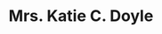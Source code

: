 ---
layout: layouts/profile.liquid
title: Mrs. Katie C. Doyle
id: mrs_katie_c_doyle
prefix: Mrs.
first: Katie
middle: C.
last: Doyle
suffix: 
currentTitle: Corporate Board Director
currentOrg: Ahold Delhaize, Perrigo, FoodScience Corporation, Monterey Bay Herb Company, League
bio: Katie Doyle has 30 years of experience leading and advising consumer nutrition companies with a proven track record of delivering outstanding shareholder value across both private and publicly listed companies. Katie’s experiences have been concentrated on brands and retailers that have a heavy direct-to-consumer, omnichannel and digital growth agenda. Katie currently serves on a number of private and public company boards. Since 2019, Katie has served on the Board of Directors for AholdDelhaize, a $75b, global grocery retailer who is delivering against today’s consumers’ desire for healthier foods and meal solutions through seamless, personalized omnichannel experiences. Katie is the Chair of the Health and Sustainability Committee and also serves on the Nominating and Governance Committee. In 2020, Katie was elected to serve on the Board of Directors of Perrigo, a global life sciences company focused on consumer self-care products through omnichannel retail channels and serves on the Audit Committee. In 2021, Katie joined two private equity backed boards including Orgain which is a fast-growing organic and plant based nutrition brand as well as FoodScience Corporation which has a number of leading pet and human nutrition brands. In addition, Katie is on the Board of Advisors for League, a consumer health tech platform. Previously, Katie served as a Board Director for Bemis Company which was a publicly traded global packaging company that was subsequently acquired by Amcor. <br /><br />Prior to full-time board work, Katie was the Chief Executive Officer at Swanson Health, a private equity backed mid-cap e-commerce health and wellness brand where she remains an advisor and investor. While CEO, Katie led the transformation of a heritage brand, product portfolio and business model by leveraging technology, data analytics, digital marketing, product innovations and high-quality manufacturing to attract today’s wellness consumer. Prior to joining Swanson Health, Katie was a Senior Vice President and Corporate Officer at Abbott Laboratories where she led the Abbott Nutrition Products Division responsible for $3.2 billion in revenue across a portfolio of consumer health brands in the pediatric, adult and sports nutrition categories. Earlier, Katie was a senior Partner at McKinsey &amp; Company for over 10 years where she primarily worked with leading consumer and retail companies. <br /><br />Katie’s undergraduate degree is from Georgetown University in Business with a major in finance and graduate degree from Johns Hopkins School for Advanced International Studies. Katie is dedicated to science and technology education and is proud to serve on the Museum of Science and Industry of Chicago's Board of Trustees where she is a member of the Finance Committee. Katie is also a member of The Chicago Network, The Economic Club of Chicago, and The National Association of Corporate Directors. Personally, she enjoys reading, yoga and global travel - especially with her husband of 26 years and their three children.
linkedin: https://www.linkedin.com/in/katiedoyle14/
tiktok: 
twitter: 
aboutme: 
insta: 
orgURL: 
snapchat: 
personalURL: 
smallHeadshotURL: assets/images/headshots/Headshot%20above%202021%20compressed_converted_scaled.avif
originalHeadshotURL: assets/images/headshots/Headshot%20above%202021%20compressed_converted_scaled.avif
tags-experience: 
 - B2B
 - B2C
 - Capital Markets
 - Digital
 - Digital Transformation
 - ESG Experience
 - Finance
 - Global
 - Governance
 - International
 - Mergers & Acquisitions
 - Marketing
 - P&L&#58; $0-$500M
 - P&L&#58; $500M-$1B
 - P&L&#58; $1B+
 - Private Companies
 - Public Companies
 - SEC Qualified Financial Expert
 - Transformational and Growth
 - SAAS
 - Venture Capital
 - Digital
 - Digital Transformation
 - ESG Experience
 - Finance
 - Global
 - Governance
 - International
 - Mergers & Acquisitions
 - P&L&#58; $0-$500M
 - P&L&#58; $500M-$1B
 - P&L&#58; $1B+
 - Private Companies
 - Public Companies
 - SEC Qualified Financial Expert
 - Transformational and Growth
 - Venture Capital
tags-current-industries: 
 - Consulting
 - Food Manufacturing
 - Food and Beverage Stores
 - Health and Personal Care Stores
 - Management of Companies and Enterprises
 - Private Equity
 - Retail Trade
 - Venture Capital
tags-current-position: 
 - Chairman
tags-past-industries: 
 - Consulting
 - Corporate Directorships
 - Food Manufacturing
 - Food and Beverage Stores
 - Health and Personal Care Stores
 - Management of Companies and Enterprises
 - Private Equity
 - Professional and Business Services
 - Venture Capital
tags-past-position: 
 - CEO / Chief Executive Officer
tags-current-board-service: 
    - Corporate Public
    - Nonprofit
    - VC
    - Private Equity
tags-past-board-service: 
    - Corporate Public
    - Private Equity
boards-current-corporate-private: 
boards-current-corporate-public: 
 - Ahold Delhaize, Board Director, Chair of Health & Sustainability
 - Perrigo, Board Director, Audit Committee
boards-current-nonprofit: 
 - Museum of Science and Industry, Board Trustee, Finance Committee
 - Georgetown University McDonough School of Business, Board of Advisors
boards-current-privateequity: 
 - FoodScience Corporation, Board Chair
 - Monterey Bay Herb Company, Board Director
boards-current-spac: 
boards-current-vc: 
 - League, Board of Advisors
boards-past-corporate-private: 
boards-past-corporate-public: 
 - Bemis, Board Director, Audit Committee
boards-past-nonprofit: 
boards-past-privateequity: 
 - Orgain, Board Director
boards-past-spac: 
boards-past-vc: 
---